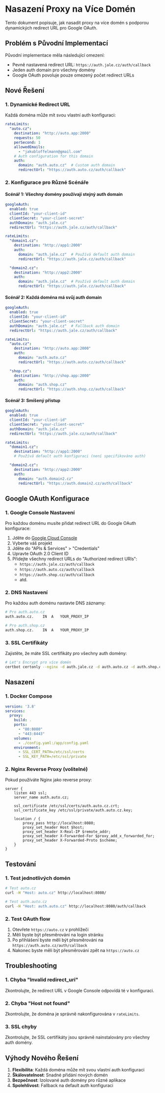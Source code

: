 # Nasazení Proxy na Více Domén

Tento dokument popisuje, jak nasadit proxy na více domén s podporou dynamických redirect URL pro Google OAuth.

## Problém s Původní Implementací

Původní implementace měla následující omezení:
- Pevně nastavená redirect URL: `https://auth.jale.cz/auth/callback`
- Jeden auth domain pro všechny domény
- Google OAuth povoluje pouze omezený počet redirect URLs

## Nové Řešení

### 1. Dynamické Redirect URL

Každá doména může mít svou vlastní auth konfiguraci:

```yaml
rateLimits:
  "auto.cz":
    destination: "http://auto.app:2000"
    requests: 50
    perSecond: 1
    allowedEmails:
      - "jakubloffelmann@gmail.com"
    # Auth configuration for this domain
    auth:
      domain: "auth.auto.cz"  # Custom auth domain
      redirectUrl: "https://auth.auto.cz/auth/callback"
```

### 2. Konfigurace pro Různé Scénáře

#### Scénář 1: Všechny domény používají stejný auth domain
```yaml
googleAuth:
  enabled: true
  clientId: "your-client-id"
  clientSecret: "your-client-secret"
  authDomain: "auth.jale.cz"
  redirectUrl: "https://auth.jale.cz/auth/callback"

rateLimits:
  "domain1.cz":
    destination: "http://app1:2000"
    auth:
      domain: "auth.jale.cz"  # Používá default auth domain
      redirectUrl: "https://auth.jale.cz/auth/callback"

  "domain2.cz":
    destination: "http://app2:2000"
    auth:
      domain: "auth.jale.cz"  # Používá default auth domain
      redirectUrl: "https://auth.jale.cz/auth/callback"
```

#### Scénář 2: Každá doména má svůj auth domain
```yaml
googleAuth:
  enabled: true
  clientId: "your-client-id"
  clientSecret: "your-client-secret"
  authDomain: "auth.jale.cz"  # Fallback auth domain
  redirectUrl: "https://auth.jale.cz/auth/callback"

rateLimits:
  "auto.cz":
    destination: "http://auto.app:2000"
    auth:
      domain: "auth.auto.cz"
      redirectUrl: "https://auth.auto.cz/auth/callback"

  "shop.cz":
    destination: "http://shop.app:2000"
    auth:
      domain: "auth.shop.cz"
      redirectUrl: "https://auth.shop.cz/auth/callback"
```

#### Scénář 3: Smíšený přístup
```yaml
googleAuth:
  enabled: true
  clientId: "your-client-id"
  clientSecret: "your-client-secret"
  authDomain: "auth.jale.cz"
  redirectUrl: "https://auth.jale.cz/auth/callback"

rateLimits:
  "domain1.cz":
    destination: "http://app1:2000"
    # Používá default auth konfiguraci (není specifikováno auth)

  "domain2.cz":
    destination: "http://app2:2000"
    auth:
      domain: "auth.domain2.cz"
      redirectUrl: "https://auth.domain2.cz/auth/callback"
```

## Google OAuth Konfigurace

### 1. Google Console Nastavení

Pro každou doménu musíte přidat redirect URL do Google OAuth konfigurace:

1. Jděte do [Google Cloud Console](https://console.cloud.google.com/)
2. Vyberte váš projekt
3. Jděte do "APIs & Services" > "Credentials"
4. Upravte OAuth 2.0 Client ID
5. Přidejte všechny redirect URLs do "Authorized redirect URIs":
   - `https://auth.jale.cz/auth/callback`
   - `https://auth.auto.cz/auth/callback`
   - `https://auth.shop.cz/auth/callback`
   - atd.

### 2. DNS Nastavení

Pro každou auth doménu nastavte DNS záznamy:

```bash
# Pro auth.auto.cz
auth.auto.cz.    IN  A   YOUR_PROXY_IP

# Pro auth.shop.cz
auth.shop.cz.    IN  A   YOUR_PROXY_IP
```

### 3. SSL Certifikáty

Zajistěte, že máte SSL certifikáty pro všechny auth domény:

```bash
# Let's Encrypt pro více domén
certbot certonly --nginx -d auth.jale.cz -d auth.auto.cz -d auth.shop.cz
```

## Nasazení

### 1. Docker Compose

```yaml
version: '3.8'
services:
  proxy:
    build: .
    ports:
      - "80:8080"
      - "443:8443"
    volumes:
      - ./config.yaml:/app/config.yaml
    environment:
      - SSL_CERT_PATH=/etc/ssl/certs
      - SSL_KEY_PATH=/etc/ssl/private
```

### 2. Nginx Reverse Proxy (volitelné)

Pokud používáte Nginx jako reverse proxy:

```nginx
server {
    listen 443 ssl;
    server_name auth.auto.cz;

    ssl_certificate /etc/ssl/certs/auth.auto.cz.crt;
    ssl_certificate_key /etc/ssl/private/auth.auto.cz.key;

    location / {
        proxy_pass http://localhost:8080;
        proxy_set_header Host $host;
        proxy_set_header X-Real-IP $remote_addr;
        proxy_set_header X-Forwarded-For $proxy_add_x_forwarded_for;
        proxy_set_header X-Forwarded-Proto $scheme;
    }
}
```

## Testování

### 1. Test jednotlivých domén

```bash
# Test auto.cz
curl -H "Host: auto.cz" http://localhost:8080/

# Test auth.auto.cz
curl -H "Host: auth.auto.cz" http://localhost:8080/auth/callback
```

### 2. Test OAuth flow

1. Otevřete `https://auto.cz` v prohlížeči
2. Měli byste být přesměrováni na login stránku
3. Po přihlášení byste měli být přesměrováni na `https://auth.auto.cz/auth/callback`
4. Nakonec byste měli být přesměrováni zpět na `https://auto.cz`

## Troubleshooting

### 1. Chyba "Invalid redirect_uri"

Zkontrolujte, že redirect URL v Google Console odpovídá té v konfiguraci.

### 2. Chyba "Host not found"

Zkontrolujte, že doména je správně nakonfigurována v `rateLimits`.

### 3. SSL chyby

Zkontrolujte, že SSL certifikáty jsou správně nainstalovány pro všechny auth domény.

## Výhody Nového Řešení

1. **Flexibilita**: Každá doména může mít svou vlastní auth konfiguraci
2. **Škálovatelnost**: Snadné přidání nových domén
3. **Bezpečnost**: Izolované auth domény pro různé aplikace
4. **Spolehlivost**: Fallback na default auth konfiguraci